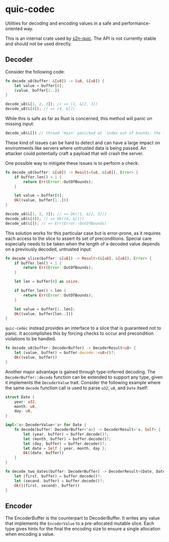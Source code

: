 # quic-codec

Utilities for decoding and encoding values in a safe and performance-oriented
way.

This is an internal crate used by [s2n-quic](https://github.com/aws/s2n-quic). The API is not currently stable and should not be used directly.

## Decoder

Consider the following code:

```rust
fn decode_u8(buffer: &[u8]) -> (u8, &[u8]) {
    let value = buffer[0];
    (value, buffer[1..])
}

decode_u8(&[1, 2, 3]); // => (1, &[2, 3])
decode_u8(&[4]); // => (4, &[])
```

While this is safe as far as Rust is concerned, this method will panic on
missing input:

```rust
decode_u8(&[]) // thread 'main' panicked at 'index out of bounds: the len is 0 but the index is 0'
```

These kind of issues can be hard to detect and can have a large impact on
environments like servers where untrusted data is being passed. An attacker
could potentially craft a payload that will crash the server.

One possible way to mitigate these issues is to perform a check:

```rust
fn decode_u8(buffer: &[u8]) -> Result<(u8, &[u8]), Error> {
    if buffer.len() < 1 {
        return Err(Error::OutOfBounds);
    }

    let value = buffer[0];
    Ok((value, buffer[1..]))
}

decode_u8(&[1, 2, 3]); // => Ok((1, &[2, 3]))
decode_u8(&[4]); // => Ok((4, &[]))
decode_u8(&[]); // => Err(Error::OutOfBounds)
```

This solution works for this particular case but is error-prone, as it requires
each access to the slice to assert its set of preconditions. Special care
especially needs to be taken when the length of a decoded value depends on a
previously decoded, untrusted input:

```rust
fn decode_slice(buffer: &[u8]) -> Result<(&[u8], &[u8]), Error> {
    if buffer.len() < 1 {
        return Err(Error::OutOfBounds);
    }

    let len = buffer[0] as usize;

    if buffer.len() < len {
        return Err(Error::OutOfBounds);
    }

    let value = buffer[1..len];
    Ok((value, buffer[len..]))
}
```

`quic-codec` instead provides an interface to a slice that is guaranteed not to
panic. It accomplishes this by forcing checks to occur and precondition
violations to be handled.

```rust
fn decode_u8(buffer: DecoderBuffer) -> DecoderResult<u8> {
    let (value, buffer) = buffer.decode::<u8>()?;
    Ok((value, buffer))
}
```

Another major advantage is gained through type-inferred decoding. The
`DecoderBuffer::decode` function can be extended to support any type, given it
implements the `DecoderValue` trait. Consider the following example where the
same `decode` function call is used to parse `u32`, `u8`, and `Date` itself:

```rust
struct Date {
    year: u32,
    month: u8,
    day: u8,
}

impl<'a> DecoderValue<'a> for Date {
    fn decode(buffer: DecoderBuffer<'a>) -> DecoderResult<'a, Self> {
        let (year, buffer) = buffer.decode()?;
        let (month, buffer) = buffer.decode()?;
        let (day, buffer) = buffer.decode()?;
        let date = Self { year, month, day };
        Ok((date, buffer))
    }
}

fn decode_two_dates(buffer: DecoderBuffer) -> DecoderResult<(Date, Date)> {
    let (first, buffer) = buffer.decode()?;
    let (second, buffer) = buffer.decode()?;
    Ok(((first, second), buffer))
}
```

## Encoder

The EncoderBuffer is the counterpart to DecoderBuffer. It writes any value that
implements the `EncoderValue` to a pre-allocated mutable slice. Each type gives
hints for the final the encoding size to ensure a single allocation when
encoding a value.
